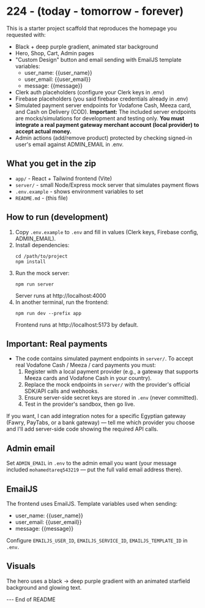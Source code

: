 # 224 - (today - tomorrow - forever)
This is a starter project scaffold that reproduces the homepage you requested with:
- Black + deep purple gradient, animated star background
- Hero, Shop, Cart, Admin pages
- "Custom Design" button and email sending with EmailJS template variables:
  - user_name: {{user_name}}
  - user_email: {{user_email}}
  - message: {{message}}
- Clerk auth placeholders (configure your Clerk keys in .env)
- Firebase placeholders (you said firebase credentials already in .env)
- Simulated payment server endpoints for Vodafone Cash, Meeza card, and Cash on Delivery (COD).
  **Important:** The included server endpoints are mocks/simulations for development and testing only.
  **You must integrate a real payment gateway merchant account (local provider) to accept actual money.**
- Admin actions (add/remove product) protected by checking signed-in user's email against ADMIN_EMAIL in .env.

## What you get in the zip
- `app/` - React + Tailwind frontend (Vite)
- `server/` - small Node/Express mock server that simulates payment flows
- `.env.example` - shows environment variables to set
- `README.md` - (this file)

## How to run (development)
1. Copy `.env.example` to `.env` and fill in values (Clerk keys, Firebase config, ADMIN_EMAIL).
2. Install dependencies:
   ```
   cd /path/to/project
   npm install
   ```
3. Run the mock server:
   ```
   npm run server
   ```
   Server runs at http://localhost:4000
4. In another terminal, run the frontend:
   ```
   npm run dev --prefix app
   ```
   Frontend runs at http://localhost:5173 by default.

## Important: Real payments
- The code contains simulated payment endpoints in `server/`. To accept real Vodafone Cash / Meeza / card payments you must:
  1. Register with a local payment provider (e.g., a gateway that supports Meeza cards and Vodafone Cash in your country).
  2. Replace the mock endpoints in `server/` with the provider's official SDK/API calls and webhooks.
  3. Ensure server-side secret keys are stored in `.env` (never committed).
  4. Test in the provider's sandbox, then go live.

If you want, I can add integration notes for a specific Egyptian gateway (Fawry, PayTabs, or a bank gateway) — tell me which provider you choose and I'll add server-side code showing the required API calls.

## Admin email
Set `ADMIN_EMAIL` in `.env` to the admin email you want (your message included `mohamedtareq543219` — put the full valid email address there).

## EmailJS
The frontend uses EmailJS. Template variables used when sending:
- user_name: {{user_name}}
- user_email: {{user_email}}
- message: {{message}}

Configure `EMAILJS_USER_ID`, `EMAILJS_SERVICE_ID`, `EMAILJS_TEMPLATE_ID` in `.env`.

## Visuals
The hero uses a black -> deep purple gradient with an animated starfield background and glowing text.

--- End of README
